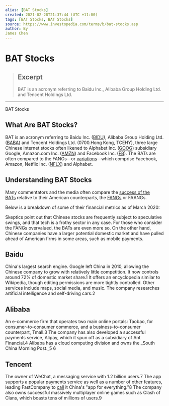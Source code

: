 ```yaml
---
alias: [BAT Stocks]
created: 2021-02-28T21:37:44 (UTC +11:00)
tags: [BAT Stocks, BAT Stocks]
source: https://www.investopedia.com/terms/b/bat-stocks.asp
author: By
James Chen
---
```


# BAT Stocks

> ## Excerpt
> BAT is an acronym referring to Baidu Inc., Alibaba Group Holding Ltd. and Tencent Holdings Ltd.

---

BAT Stocks
## What Are BAT Stocks?

BAT is an acronym referring to Baidu Inc. ([BIDU](https://www.investopedia.com/markets/quote?tvwidgetsymbol=bidu)), Alibaba Group Holding Ltd. ([BABA](https://www.investopedia.com/markets/quote?tvwidgetsymbol=baba)) and Tencent Holdings Ltd. (0700.Hong Kong, TCEHY), three large Chinese internet stocks often likened to Alphabet Inc. ([GOOG](https://www.investopedia.com/markets/quote?tvwidgetsymbol=goog)) subsidiary Google, Amazon.com Inc. ([AMZN](https://www.investopedia.com/markets/quote?tvwidgetsymbol=amzn)) and Facebook Inc. ([FB](https://www.investopedia.com/markets/quote?tvwidgetsymbol=fb)). The BATs are often compared to the FANGs—or [variations](https://www.investopedia.com/terms/f/faamg-stocks.asp)—which comprise Facebook, Amazon, Netflix Inc. ([NFLX](https://www.investopedia.com/markets/quote?tvwidgetsymbol=nflx)) and Alphabet.

## Understanding BAT Stocks

Many commentators and the media often compare the [success of the BATs](https://www.investopedia.com/news/chinas-bat-stocks-have-more-bite-fangs/) relative to their American counterparts, the [FANGs](https://www.investopedia.com/terms/f/fang-stocks-fb-amzn.asp) or FAANGs.

Below is a breakdown of some of their financial metrics as of March 2020:

Skeptics point out that Chinese stocks are frequently subject to speculative swings, and that tech is a frothy sector in any case. For those who consider the FANGs overvalued, the BATs are even more so. On the other hand, Chinese companies have a larger potential domestic market and have pulled ahead of American firms in some areas, such as mobile payments.

## Baidu

China's largest search engine. Google left China in 2010, allowing the Chinese company to grow with relatively little competition. It now controls around 72% of domestic market share.1 It offers an encyclopedia similar to Wikipedia, though editing permissions are more tightly controlled. Other services include maps, social media, and music. The company researches artificial intelligence and self-driving cars.2

## Alibaba

An e-commerce firm that operates two main online portals: Taobao, for consumer-to-consumer commerce, and a business-to-consumer counterpart, Tmall.3 The company has also developed a successful payments service, Alipay, which it spun off as a subsidiary of Ant Financial.4 Alibaba has a cloud computing division and owns the _South China Morning Post._5 6

## Tencent

The owner of WeChat, a messaging service with 1.2 billion users.7 The app supports a popular payments service as well as a number of other features, leading FastCompany to [call](https://www.fastcompany.com/3065255/china-wechat-tencent-red-envelopes-and-social-money) it China's "app for everything."8 The company also owns successful massively multiplayer online games such as Clash of Clans, which boasts tens of millions of users.9
